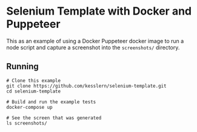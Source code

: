 # Selenium Template with Docker and Puppeteer

This as an example of using a Docker Puppeteer docker image to run a node script and capture a screenshot into the `screenshots/` directory.

## Running

```shell
# Clone this example
git clone https://github.com/kesslern/selenium-template.git
cd selenium-template

# Build and run the example tests
docker-compose up

# See the screen that was generated
ls screenshots/
```
